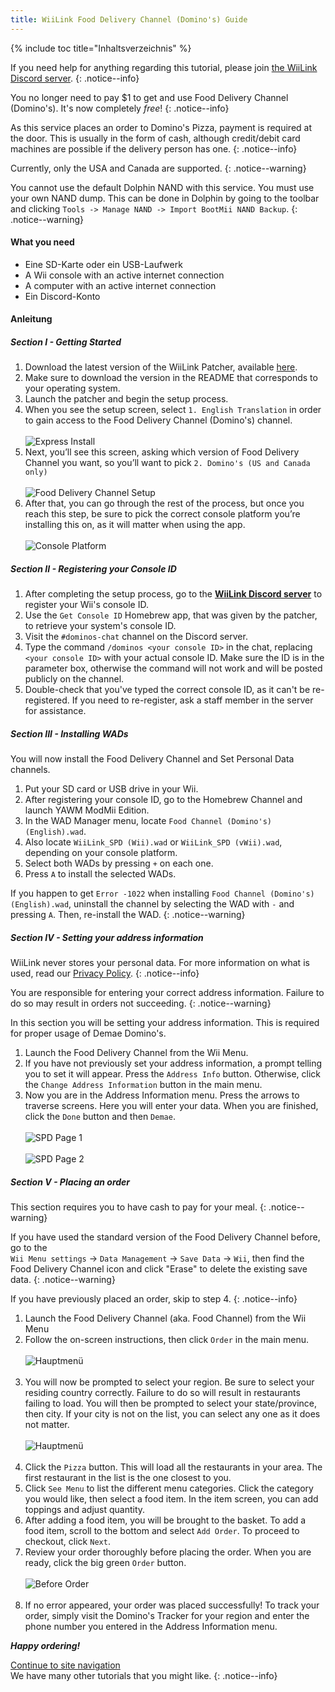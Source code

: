 ```yaml
---
title: WiiLink Food Delivery Channel (Domino's) Guide
---
```


{% include toc title="Inhaltsverzeichnis" %}

If you need help for anything regarding this tutorial, please join [the WiiLink Discord server](https://discord.gg/wiilink-750581992223146074).
{: .notice--info}

You no longer need to pay $1 to get and use Food Delivery Channel (Domino's). It's now completely _free_!
{: .notice--info}

As this service places an order to Domino's Pizza, payment is required at the door. This is usually in the form of cash, although credit/debit card machines are possible if the delivery person has one.
{: .notice--info}

Currently, only the USA and Canada are supported.
{: .notice--warning}

You cannot use the default Dolphin NAND with this service. You must use your own NAND dump. This can be done in Dolphin by going to the toolbar and clicking `Tools -> Manage NAND -> Import BootMii NAND Backup`.
{: .notice--warning}

#### What you need

- Eine SD-Karte oder ein USB-Laufwerk
- A Wii console with an active internet connection
- A computer with an active internet connection
- Ein Discord-Konto

#### Anleitung

##### Section I - Getting Started

1. Download the latest version of the WiiLink Patcher, available [here](https://github.com/WiiLink24/WiiLink24-Patcher/tree/csharp-ver).
2. Make sure to download the version in the README that corresponds to your operating system.
3. Launch the patcher and begin the setup process.
4. When you see the setup screen, select `1. English Translation` in order to gain access to the Food Delivery Channel (Domino's) channel.<br><br> ![Express Install](/images/Demae-Dominos/choose-core-channel.png)
5. Next, you’ll see this screen, asking which version of Food Delivery Channel you want, so you’ll want to pick `2. Domino's (US and Canada only)`<br><br> ![Food Delivery Channel Setup](/images/Demae-Dominos/choose-food-channel-ver.png)
6. After that, you can go through the rest of the process, but once you reach this step, be sure to pick the correct console platform you’re installing this on, as it will matter when using the app.<br><br> ![Console Platform](/images/Demae-Dominos/choose-console-platform.png)

##### Section II - Registering your Console ID

1. After completing the setup process, go to the [**WiiLink Discord server**](https://discord.gg/wiilink-750581992223146074) to register your Wii's console ID.
2. Use the `Get Console ID` Homebrew app, that was given by the patcher, to retrieve your system's console ID.
3. Visit the `#dominos-chat` channel on the Discord server.
4. Type the command `/dominos <your console ID>` in the chat, replacing `<your console ID>` with your actual console ID. Make sure the ID is in the parameter box, otherwise the command will not work and will be posted publicly on the channel.
5. Double-check that you've typed the correct console ID, as it can't be re-registered. If you need to re-register, ask a staff member in the server for assistance.

##### Section III - Installing WADs

You will now install the Food Delivery Channel and Set Personal Data channels.

1. Put your SD card or USB drive in your Wii.
2. After registering your console ID, go to the Homebrew Channel and launch YAWM ModMii Edition.
3. In the WAD Manager menu, locate `Food Channel (Domino's) (English).wad`.
4. Also locate `WiiLink_SPD (Wii).wad` or `WiiLink_SPD (vWii).wad`, depending on your console platform.
5. Select both WADs by pressing `+` on each one.
6. Press `A` to install the selected WADs.

If you happen to get `Error -1022` when installing `Food Channel (Domino's) (English).wad`, uninstall the channel by selecting the WAD with `-` and pressing `A`. Then, re-install the WAD.
{: .notice--warning}

##### Section IV - Setting your address information

WiiLink never stores your personal data. For more information on what is used, read our [Privacy Policy](https://www.wiilink24.com/privacy-policy).
{: .notice--info}

You are responsible for entering your correct address information. Failure to do so may result in orders not succeeding.
{: .notice--warning}

In this section you will be setting your address information. This is required for proper usage of Demae Domino's.

1. Launch the Food Delivery Channel from the Wii Menu.
2. If you have not previously set your address information, a prompt telling you to set it will appear. Press the `Address Info` button. Otherwise, click the `Change Address Information` button in the main menu.
3. Now you are in the Address Information menu. Press the arrows to traverse screens. Here you will enter your data. When you are finished, click the `Done` button and then `Demae`.<br><br> ![SPD Page 1](/images/Demae-Dominos/spd-1.png)<br><br> ![SPD Page 2](/images/Demae-Dominos/spd-2.png)

##### Section V - Placing an order

This section requires you to have cash to pay for your meal.
{: .notice--warning}

If you have used the standard version of the Food Delivery Channel before, go to the<br>`Wii Menu settings` -> `Data Management` -> `Save Data` -> `Wii`, then find the <br>Food Delivery Channel icon and click "Erase" to delete the existing save data.
{: .notice--warning}

If you have previously placed an order, skip to step 4.
{: .notice--info}

1. Launch the Food Delivery Channel (aka. Food Channel) from the Wii Menu
2. Follow the on-screen instructions, then click `Order` in the main menu.<br><br> ![Hauptmenü](/images/Demae-Dominos/success.png)<br><br>
3. You will now be prompted to select your region. Be sure to select your residing country correctly. Failure to do so will result in restaurants failing to load. You will then be prompted to select your state/province, then city. If your city is not on the list, you can select any one as it does not matter.<br><br> ![Hauptmenü](/images/Demae-Dominos/country-setup.png)<br><br>
4. Click the `Pizza` button. This will load all the restaurants in your area. The first restaurant in the list is the one closest to you.
5. Click `See Menu` to list the different menu categories. Click the category you would like, then select a food item. In the item screen, you can add toppings and adjust quantity.
6. After adding a food item, you will be brought to the basket. To add a food item, scroll to the bottom and select `Add Order`. To proceed to checkout, click `Next`.
7. Review your order thoroughly before placing the order. When you are ready, click the big green `Order` button.<br><br> ![Before Order](/images/Demae-Dominos/order.png)<br><br>
8. If no error appeared, your order was placed successfully! To track your order, simply visit the Domino's Tracker for your region and enter the phone number you entered in the Address Information menu.

**_Happy ordering!_**

[Continue to site navigation](site-navigation)<br> We have many other tutorials that you might like.
{: .notice--info}
